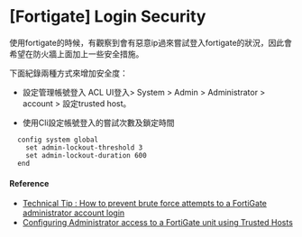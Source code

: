# [Fortigate] Login Security
使用fortigate的時候，有觀察到會有惡意ip過來嘗試登入fortigate的狀況，因此會希望在防火牆上面加上一些安全措施。

下面紀錄兩種方式來增加安全度：

- 設定管理帳號登入 ACL
UI登入> System > Admin > Administrator > account > 設定trusted host。


- 使用Cli設定帳號登入的嘗試次數及鎖定時間

```
  config system global
    set admin-lockout-threshold 3
    set admin-lockout-duration 600
  end
```

#### Reference
- [Technical Tip : How to prevent brute force attempts to a FortiGate administrator account login](http://kb.fortinet.com/kb/documentLink.do?externalID=FD32198)
- [Configuring Administrator access to a FortiGate unit using Trusted Hosts](http://kb.fortinet.com/kb/documentLink.do?popup=true&externalID=10868&languageId=)